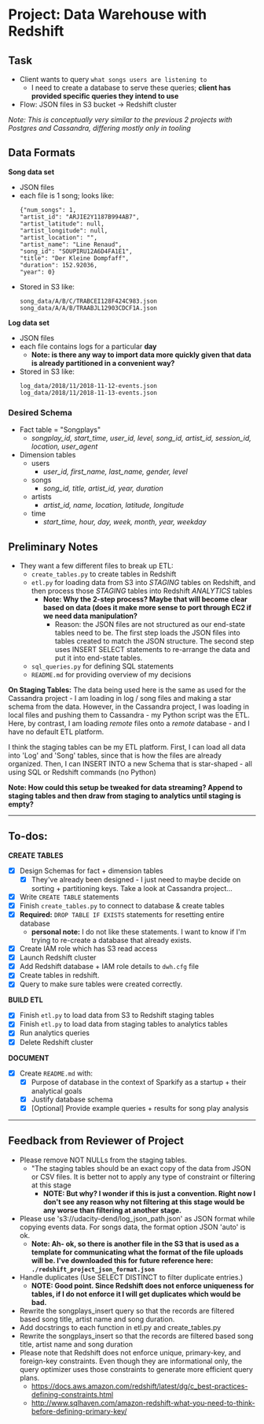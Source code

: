 # Project: Data Warehouse with Redshift

## Task
- Client wants to query `what songs users are listening to`
  - I need to create a database to serve these queries; **client has provided specific queries they intend to use**
- Flow: JSON files in S3 bucket -> Redshift cluster

*Note: This is conceptually very similar to the previous 2 projects with Postgres and Cassandra, differing mostly only in tooling*

## Data Formats

**Song data set**
- JSON files
- each file is 1 song; looks like:
    ```
    {"num_songs": 1,
    "artist_id": "ARJIE2Y1187B994AB7",
    "artist_latitude": null,
    "artist_longitude": null,
    "artist_location": "",
    "artist_name": "Line Renaud",
    "song_id": "SOUPIRU12A6D4FA1E1",
    "title": "Der Kleine Dompfaff",
    "duration": 152.92036,
    "year": 0}
    ```
- Stored in S3 like:
    ```
    song_data/A/B/C/TRABCEI128F424C983.json
    song_data/A/A/B/TRAABJL12903CDCF1A.json
    ```

**Log data set**
- JSON files
- each file contains logs for a particular **day**
  - **Note: is there any way to import data more quickly given that data is already partitioned in a convenient way?**
- Stored in S3 like:
    ```
   log_data/2018/11/2018-11-12-events.json
   log_data/2018/11/2018-11-13-events.json
    ```

### Desired Schema

- Fact table = "Songplays"
  - *songplay_id, start_time, user_id, level, song_id, artist_id, session_id, location, user_agent*
- Dimension tables
  - users
    - *user_id, first_name, last_name, gender, level*
  - songs
    - *song_id, title, artist_id, year, duration*
  - artists
    - *artist_id, name, location, latitude, longitude*
  - time
    - *start_time, hour, day, week, month, year, weekday*

## Preliminary Notes
- They want a few different files to break up ETL:
  - `create_tables.py` to create tables in Redshift
  - `etl.py` for loading data from S3 into *STAGING* tables on Redshift, and then process those *STAGING* tables into Redshift *ANALYTICS* tables
    - **Note: Why the 2-step process? Maybe that will become clear based on data (does it make more sense to port through EC2 if we need data manipulation?**
      - Reason: the JSON files are not structured as our end-state tables need to be. The first step loads the JSON files into tables created to match the JSON structure. The second step uses INSERT SELECT statements to re-arrange the data and put it into end-state tables.
  - `sql_queries.py` for defining SQL statements
  - `README.md` for providing overview of my decisions

**On Staging Tables:**
The data being used here is the same as used for the Cassandra project - I am loading in log / song files and making a star schema from the data.
However, in the Cassandra project, I was loading in local files and pushing them to Cassandra - my Python script was the ETL. Here, by contrast, I am loading *remote* files onto a *remote* database - and I have no default ETL platform.

I think the staging tables can be my ETL platform. First, I can load all data into 'Log' and 'Song' tables, since that is how the files are already organized.
Then, I can INSERT INTO a new Schema that is star-shaped - all using SQL or Redshift commands (no Python)

**Note: How could this setup be tweaked for data streaming? Append to staging tables and then draw from staging to analytics until staging is empty?**

---

## To-dos:

**CREATE TABLES**
- [x] Design Schemas for fact + dimension tables
   - [x] They've already been designed - I just need to maybe decide on sorting + partitioning keys. Take a look at Cassandra project...
- [x] Write `CREATE TABLE` statements
- [x] Finish `create_tables.py` to connect to database & create tables
- [x] **Required:** `DROP TABLE IF EXISTS` statements for resetting entire database
  - **personal note:** I do not like these statements. I want to know if I'm trying to re-create a database that already exists.
- [x] Create IAM role which has S3 read access
- [x] Launch Redshift cluster
- [x] Add Redshift database + IAM role details to `dwh.cfg` file
- [x] Create tables in redshift.
- [x] Query to make sure tables were created correctly.

**BUILD ETL**
- [x] Finish `etl.py` to load data from S3 to Redshift staging tables
- [x] Finish `etl.py` to load data from staging tables to analytics tables
- [x] Run analytics queries
- [x] Delete Redshift cluster

**DOCUMENT**
- [x] Create `README.md` with:
  - [x] Purpose of database in the context of Sparkify as a startup + their analytical goals
  - [x] Justify database schema
  - [x] [Optional] Provide example queries + results for song play analysis

---

## Feedback from Reviewer of Project


- Please remove NOT NULLs from the staging tables.
  - "The staging tables should be an exact copy of the data from JSON or CSV files. It is better not to apply any type of constraint or filtering at this stage
    - **NOTE: But why? I wonder if this is just a convention. Right now I don't see any reason why not filtering at this stage would be any worse than filtering at another stage.**
- Please use 's3://udacity-dend/log_json_path.json' as JSON format while copying events data. For songs data, the format option JSON 'auto' is ok.
  - **Note: Ah- ok, so there is another file in the S3 that is used as a template for communicating what the format of the file uploads will be. I've downloaded this for future reference here: `./redshift_project_json_format.json`**
- Handle duplicates (Use SELECT DISTINCT to filter duplicate entries.)
  - **NOTE: Good point. Since Redshift does not enforce uniqueness for tables, if I do not enforce it I will get duplicates which would be bad.**
- Rewrite the songplays_insert query so that the records are filtered based song title, artist name and song duration.
- Add docstrings to each function in etl.py and create_tables.py
- Rewrite the songplays_insert so that the records are filtered based song title, artist name and song duration
- Please note that Redshift does not enforce unique, primary-key, and foreign-key constraints. Even though they are informational only, the query optimizer uses those constraints to generate more efficient query plans.
  - https://docs.aws.amazon.com/redshift/latest/dg/c_best-practices-defining-constraints.html
  - http://www.sqlhaven.com/amazon-redshift-what-you-need-to-think-before-defining-primary-key/